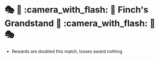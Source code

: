 # :performing_arts: :microphone: :camera_with_flash: :movie_camera:  Finch's Grandstand :movie_camera: :camera_with_flash: :microphone: :performing_arts:
- Rewards are doubled this match, losses award nothing